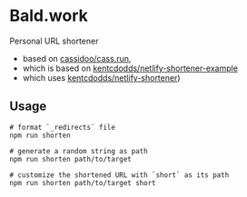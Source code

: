 # Bald.work

Personal URL shortener

- based on [cassidoo/cass.run](https://github.com/cassidoo/cass.run),
- which is based on [kentcdodds/netlify-shortener-example](https://github.com/kentcdodds/netlify-shortener-example)
- which uses [kentcdodds/netlify-shortener](https://github.com/kentcdodds/netlify-shortener))

## Usage

```shell
# format `_redirects` file
npm run shorten

# generate a random string as path
npm run shorten path/to/target

# customize the shortened URL with `short` as its path
npm run shorten path/to/target short

```

